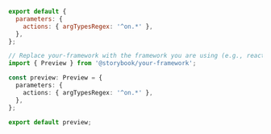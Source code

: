 ```js filename=".storybook/preview.js" renderer="common" language="js"
export default {
  parameters: {
    actions: { argTypesRegex: '^on.*' },
  },
};
```

```ts filename=".storybook/preview.ts" renderer="common" language="ts"
// Replace your-framework with the framework you are using (e.g., react, vue3)
import { Preview } from '@storybook/your-framework';

const preview: Preview = {
  parameters: {
    actions: { argTypesRegex: '^on.*' },
  },
};

export default preview;
```
